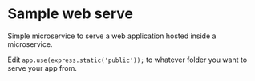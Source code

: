 # Sample web serve 

Simple microservice to serve a web application hosted inside a microservice. 

Edit `app.use(express.static('public'));` to whatever folder you want to serve your app from.